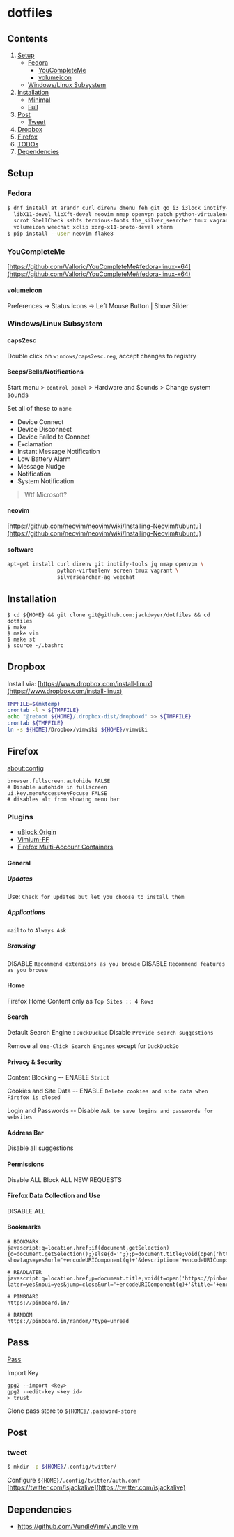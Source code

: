 # dotfiles
## Contents
1. [Setup](#setup)
    - [Fedora](#fedora)
        - [YouCompleteMe](#youcompleteme)
        - [volumeicon](#volumeicon)
    - [Windows/Linux Subsystem](#windowslinux-subsystem)
2. [Installation](#installation)
    - [Minimal](#minimal)
    - [Full](#full)
3. [Post](#post)
    - [Tweet](#tweet)
4. [Dropbox](#dropbox)
6. [Firefox](#firefox)
6. [TODOs](#todos)
7. [Dependencies](#dependencies)


## Setup
### Fedora
```bash
$ dnf install at arandr curl direnv dmenu feh git go i3 i3lock inotify-tools jq \
  libX11-devel libXft-devel neovim nmap openvpn patch python-virtualenv screen \
  scrot ShellCheck sshfs terminus-fonts the_silver_searcher tmux vagrant \
  volumeicon weechat xclip xorg-x11-proto-devel xterm
$ pip install --user neovim flake8
```

### YouCompleteMe
[https://github.com/Valloric/YouCompleteMe#fedora-linux-x64](https://github.com/Valloric/YouCompleteMe#fedora-linux-x64)

#### volumeicon
Preferences -> Status Icons -> Left Mouse Button | Show Silder

### Windows/Linux Subsystem
#### caps2esc
Double click on `windows/caps2esc.reg`, accept changes to registry

#### Beeps/Bells/Notifications
Start menu > `control panel` > Hardware and Sounds > Change system sounds

Set all of these to `none`

- Device Connect
- Device Disconnect
- Device Failed to Connect
- Exclamation
- Instant Message Notification
- Low Battery Alarm
- Message Nudge
- Notification
- System Notification
> Wtf Microsoft?

#### neovim
[https://github.com/neovim/neovim/wiki/Installing-Neovim#ubuntu](https://github.com/neovim/neovim/wiki/Installing-Neovim#ubuntu)

#### software
```bash
apt-get install curl direnv git inotify-tools jq nmap openvpn \
                python-virtualenv screen tmux vagrant \
                silversearcher-ag weechat
```

## Installation
```
$ cd ${HOME} && git clone git@github.com:jackdwyer/dotfiles && cd dotfiles
$ make
$ make vim
$ make st
$ source ~/.bashrc
```
## Dropbox
Install via: [https://www.dropbox.com/install-linux](https://www.dropbox.com/install-linux)
```bash
TMPFILE=$(mktemp)
crontab -l > ${TMPFILE}
echo "@reboot ${HOME}/.dropbox-dist/dropboxd" >> ${TMPFILE}
crontab ${TMPFILE}
ln -s ${HOME}/Dropbox/vimwiki ${HOME}/vimwiki
```

## Firefox
[about:config](about:config)
```
browser.fullscreen.autohide FALSE
# Disable autohide in fullscreen
ui.key.menuAccessKeyFocuse FALSE
# disables alt from showing menu bar
```
### Plugins
- [uBlock Origin](https://addons.mozilla.org/en-US/firefox/addon/ublock-origin/)
- [Vimium-FF](https://addons.mozilla.org/en-US/firefox/addon/vimium-ff/)
- [Firefox Multi-Account Containers](https://addons.mozilla.org/en-US/firefox/addon/multi-account-containers/)


#### General
##### Updates
Use: `Check for updates but let you choose to install them`

##### Applications

`mailto` to `Always Ask` 

##### Browsing
DISABLE `Recommend extensions as you browse`
DISABLE `Recommend features as you browse`

#### Home
Firefox Home Content only as `Top Sites :: 4 Rows`

#### Search
Default Search Engine : `DuckDuckGo`
Disable `Provide search suggestions`

Remove all `One-Click Search Engines` except for `DuckDuckGo`

#### Privacy & Security
Content Blocking -- ENABLE `Strict`

Cookies and Site Data -- ENABLE `Delete cookies and site data when Firefox is closed`

Login and Passwords -- Disable `Ask to save logins and passwords for websites`

#### Address Bar
Disable all suggestions

#### Permissions
Disable ALL
Block ALL NEW REQUESTS

#### Firefox Data Collection and Use
DISABLE ALL


#### Bookmarks
```
# BOOKMARK
javascript:q=location.href;if(document.getSelection){d=document.getSelection();}else{d='';};p=document.title;void(open('https://pinboard.in/add?showtags=yes&url='+encodeURIComponent(q)+'&description='+encodeURIComponent(d)+'&title='+encodeURIComponent(p),'Pinboard','toolbar=no,scrollbars=yes,width=750,height=700'));

# READLATER
javascript:q=location.href;p=document.title;void(t=open('https://pinboard.in/add?later=yes&noui=yes&jump=close&url='+encodeURIComponent(q)+'&title='+encodeURIComponent(p),'Pinboard','toolbar=no,width=100,height=100'));t.blur();

# PINBOARD
https://pinboard.in/

# RANDOM
https://pinboard.in/random/?type=unread
```

## Pass
[Pass](https://www.passwordstore.org/)

Import Key
```
gpg2 --import <key>
gpg2 --edit-key <key id>
> trust
```

Clone pass store to `${HOME}/.password-store`


## Post
### tweet
```bash
$ mkdir -p ${HOME}/.config/twitter/
```
Configure `${HOME}/.config/twitter/auth.conf`
[https://twitter.com/isjackalive](https://twitter.com/isjackalive)


## Dependencies
 - https://github.com/VundleVim/Vundle.vim

